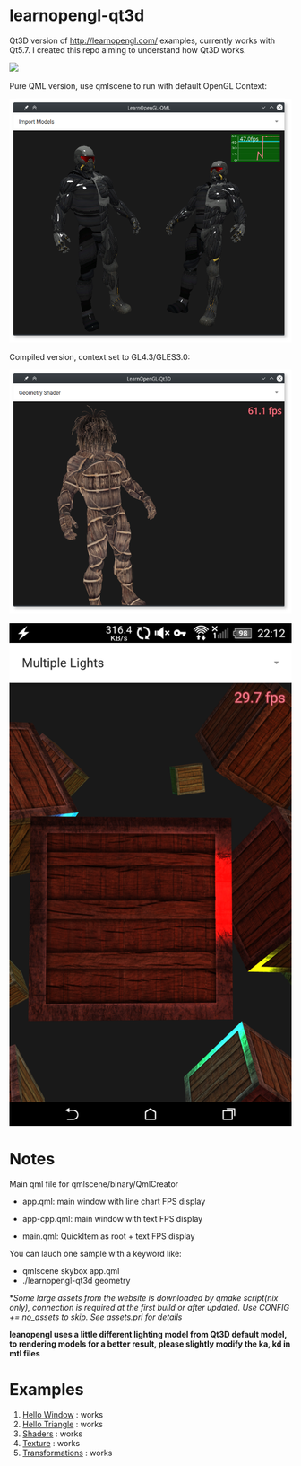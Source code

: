 # learnopengl-qt3d

Qt3D version of http://learnopengl.com/ examples, currently works with Qt5.7.
I created this repo aiming to understand how Qt3D works.

![](doc/img/sc-qt3d-desktop.gif)

Pure QML version, use qmlscene to run with default OpenGL Context:

![](doc/img/ss-qml.png)

Compiled version, context set to GL4.3/GLES3.0:

![](doc/img/ss-qt3d-desktop.png)

![](doc/img/ss-qt3d-android.png)

Notes
===

Main qml file for qmlscene/binary/QmlCreator

* app.qml: main window with line chart FPS display

* app-cpp.qml: main window with text FPS display

* main.qml: QuickItem as root + text FPS display

You can lauch one sample with a keyword like:

* qmlscene skybox app.qml
* ./learnopengl-qt3d geometry

**Some large assets from the website is downloaded by qmake script(*nix only), connection is required at the first build or after updated. Use CONFIG += no_assets to skip. See assets.pri for details**

**leanopengl uses a little different lighting model from Qt3D default model, to rendering models for a better result, please slightly modify the ka, kd in mtl files**

Examples
===

1. [Hello Window](doc/Hello-Window.md) : works
1. [Hello Triangle](doc/Hello-Triangle.md) : works
1. [Shaders](doc/Shaders.md) : works
1. [Texture](doc/Texture.md) : works
1. [Transformations](doc/Transformations.md) : works
